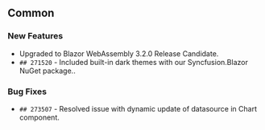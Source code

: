 ##  Common

###    New Features

- Upgraded to Blazor WebAssembly 3.2.0 Release Candidate.
- `## 271520` - Included built-in dark themes with our Syncfusion.Blazor NuGet package..

###    Bug Fixes

- `## 273507` - Resolved issue with dynamic update of datasource in Chart component.
